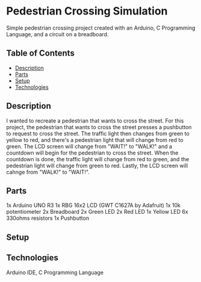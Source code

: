 # Pedestrian Crossing Simulation

Simple pedestrian crossing project created with an Arduino, C Programming Language, and a circuit on a breadboard. 

## Table of Contents
* [Description](#description)
* [Parts](#parts)
* [Setup](#setup)
* [Technologies](#technologies)

## Description

I wanted to recreate a pedestrian that wants to cross the street. For this project, the pedestrian that wants to cross the street presses a pushbutton to request to cross the street. The traffic light then changes from green to yellow to red, and there's a pedestrian light that will change from red to green. The LCD screen will change from "WAIT!" to "WALK!" and a countdown will begin for the pedestrian to cross the street. When the countdown is done, the traffic light will change from red to green, and the pedestrian light will change from green to red. Lastly, the LCD screen will cahnge from "WALK!" to "WAIT!". 

## Parts

1x Arduino UNO R3
1x RBG 16x2 LCD (GWT C1627A by Adafruit)
1x 10k potentiometer
2x Breadboard
2x Green LED
2x Red LED
1x Yellow LED
6x 330ohms resistors
1x Pushbutton

## Setup

## Technologies

Arduino IDE, C Programming Language


